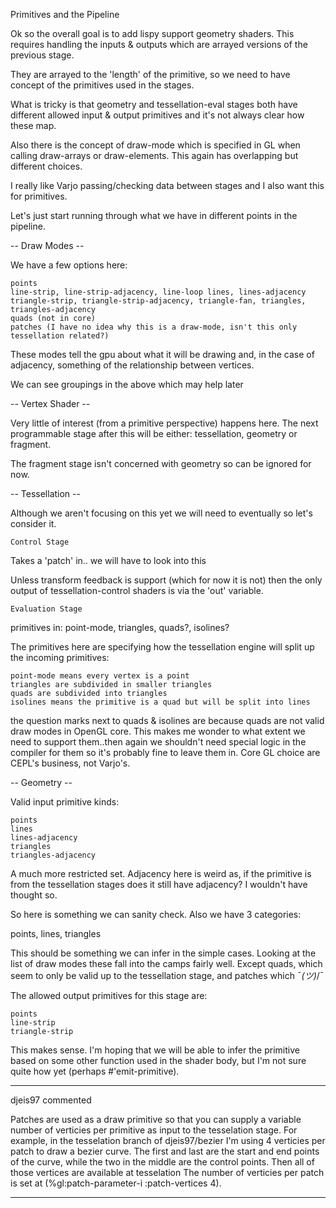 Primitives and the Pipeline

Ok so the overall goal is to add lispy support geometry shaders. This requires
handling the inputs & outputs which are arrayed versions of the previous stage.

They are arrayed to the 'length' of the primitive, so we need to have concept
of the primitives used in the stages.

What is tricky is that geometry and tessellation-eval stages both have different
allowed input & output primitives and it's not always clear how these map.

Also there is the concept of draw-mode which is specified in GL when calling
draw-arrays or draw-elements. This again has overlapping but different choices.

I really like Varjo passing/checking data between stages and I also want this
for primitives.

Let's just start running through what we have in different points in the
pipeline.

-- Draw Modes --

We have a few options here:

    points
    line-strip, line-strip-adjacency, line-loop lines, lines-adjacency
    triangle-strip, triangle-strip-adjacency, triangle-fan, triangles,
    triangles-adjacency
    quads (not in core)
    patches (I have no idea why this is a draw-mode, isn't this only
    tessellation related?)

These modes tell the gpu about what it will be drawing and, in the case
of adjacency, something of the relationship between vertices.

We can see groupings in the above which may help later

-- Vertex Shader --

Very little of interest (from a primitive perspective) happens here.
The next programmable stage after this will be either: tessellation, geometry or
fragment.

The fragment stage isn't concerned with geometry so can be ignored for now.

-- Tessellation --

Although we aren't focusing on this yet we will need to eventually so let's
consider it.

    Control Stage

Takes a 'patch' in.. we will have to look into this

Unless transform feedback is support (which for now it is not) then the only
output of tessellation-control shaders is via the 'out' variable.

    Evaluation Stage

primitives in: point-mode, triangles, quads?, isolines?

The primitives here are specifying how the tessellation engine will split up the
incoming primitives:

    point-mode means every vertex is a point
    triangles are subdivided in smaller triangles
    quads are subdivided into triangles
    isolines means the primitive is a quad but will be split into lines

the question marks next to quads & isolines are because quads are not valid
draw modes in OpenGL core. This makes me wonder to what extent we need to
support them..then again we shouldn't need special logic in the compiler
for them so it's probably fine to leave them in. Core GL choice are CEPL's
business, not Varjo's.

-- Geometry --

Valid input primitive kinds:

    points
    lines
    lines-adjacency
    triangles
    triangles-adjacency

A much more restricted set. Adjacency here is weird as, if the primitive is from
the tessellation stages does it still have adjacency? I wouldn't have thought so.

So here is something we can sanity check. Also we have 3 categories:

points, lines, triangles

This should be something we can infer in the simple cases. Looking at the list
of draw modes these fall into the camps fairly well. Except quads, which seem
to only be valid up to the tessellation stage, and patches which ¯_(ツ)_/¯

The allowed output primitives for this stage are:

    points
    line-strip
    triangle-strip

This makes sense. I'm hoping that we will be able to infer the primitive based
on some other function used in the shader body, but I'm not sure quite how yet (perhaps #'emit-primitive).

------------------------------------------------------------

djeis97 commented

Patches are used as a draw primitive so that you can supply a variable number of verticies per primitive as input to the tesselation stage. For example, in the tesselation branch of djeis97/bezier I'm using 4 verticies per patch to draw a bezier curve. The first and last are the start and end points of the curve, while the two in the middle are the control points. Then all of those vertices are available at tesselation The number of verticies per patch is set at (%gl:patch-parameter-i :patch-vertices 4).

------------------------------------------------------------
